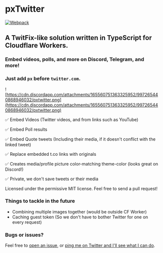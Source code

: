 # pxTwitter

[![Webpack](https://github.com/dangeredwolf/pxtwitter/actions/workflows/webpack.yml/badge.svg)](https://github.com/dangeredwolf/pxtwitter/actions/workflows/webpack.yml)

## A TwitFix-like solution written in TypeScript for Cloudflare Workers.

### Embed videos, polls, and more on Discord, Telegram, and more!

### Just add `px` before `twitter.com`.

![https://cdn.discordapp.com/attachments/165560751363325952/997265440868946032/pxtwitter.png](https://cdn.discordapp.com/attachments/165560751363325952/997265440868946032/pxtwitter.png)

✅ Embed Videos (Twitter videos, and from links such as YouTube)

✅ Embed Poll results

✅ Embed Quote tweets (Including their media, if it doesn't conflict with the linked tweet)

✅ Replace embedded t.co links with originals

✅ Creates media/profile picture color-matching theme-color (looks great on Discord!)

✅ Private, we don't save tweets or their media

Licensed under the permissive MIT license. Feel free to send a pull request!

### Things to tackle in the future

- Combining multiple images together (would be outside CF Worker)
- Caching guest token (So we don't have to bother Twitter for one on every request)

### Bugs or issues?

Feel free to [open an issue](https://github.com/dangeredwolf/pxTwitter/issues), or [ping me on Twitter and I'll see what I can do](https://twitter.com/dangeredwolf).
